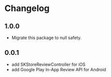 # Changelog

## 1.0.0

* Migrate this package to null safety.

## 0.0.1

* add SKStoreReviewController for iOS
* add Google Play In-App Review API for Android

